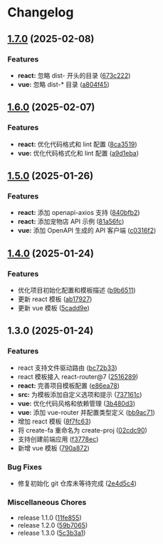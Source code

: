# Changelog

## [1.7.0](https://github.com/FrontEndDev-org/create-proj/compare/v1.6.0...v1.7.0) (2025-02-08)


### Features

* **react:** 忽略 dist- 开头的目录 ([673c222](https://github.com/FrontEndDev-org/create-proj/commit/673c2227a4c4beb0d0fa6e26e94008193b704082))
* **vue:** 忽略 dist-* 目录 ([a804f45](https://github.com/FrontEndDev-org/create-proj/commit/a804f450fecf785f6a7f20a7a7a49836e8199251))

## [1.6.0](https://github.com/FrontEndDev-org/create-proj/compare/v1.5.0...v1.6.0) (2025-02-07)


### Features

* **react:** 优化代码格式和 lint 配置 ([8ca3519](https://github.com/FrontEndDev-org/create-proj/commit/8ca351979cb10dd8cd5d85e8d270460cb0c52c2e))
* **vue:** 优化代码格式化和 lint 配置 ([a9d1eba](https://github.com/FrontEndDev-org/create-proj/commit/a9d1eba8f9416258a2795fc13084cd5e73bc90d3))

## [1.5.0](https://github.com/FrontEndDev-org/create-proj/compare/v1.4.0...v1.5.0) (2025-01-26)


### Features

* **react:** 添加 openapi-axios 支持 ([840bfb2](https://github.com/FrontEndDev-org/create-proj/commit/840bfb2181655603b8e6584cdd95b14b26ab35b6))
* **react:** 添加宠物店 API 示例 ([81a56fc](https://github.com/FrontEndDev-org/create-proj/commit/81a56fcdee27d19637f996806ceb2e8aa4012b9c))
* **vue:** 添加 OpenAPI 生成的 API 客户端 ([c0316f2](https://github.com/FrontEndDev-org/create-proj/commit/c0316f2eb095f6922395f32802da126e490fce45))

## [1.4.0](https://github.com/FrontEndDev-org/create-proj/compare/v1.3.0...v1.4.0) (2025-01-24)


### Features

* 优化项目初始化配置和模板描述 ([b9b6511](https://github.com/FrontEndDev-org/create-proj/commit/b9b65115786b04a2256f768830b8d0fecb5072c6))
* 更新 react 模板 ([ab17927](https://github.com/FrontEndDev-org/create-proj/commit/ab17927685cde8d6a6083c1c953f2b1d90e65c14))
* 更新 vue 模板 ([5cadd9e](https://github.com/FrontEndDev-org/create-proj/commit/5cadd9e706ef98ac3452d4294985146343293f82))

## 1.3.0 (2025-01-24)


### Features

* react 支持文件驱动路由 ([bc72b33](https://github.com/FrontEndDev-org/create-proj/commit/bc72b33ca099e3705e8a64af745afcc301c62f5f))
* react 模板接入 react-router@7 ([2516289](https://github.com/FrontEndDev-org/create-proj/commit/2516289d1ab0d55cda00873d5aede2048466339c))
* **react:** 完善项目模板配置 ([e86ea78](https://github.com/FrontEndDev-org/create-proj/commit/e86ea7889a0342017e7203fc61170e063822c012))
* **src:** 为模板添加自定义选项和提示 ([737161c](https://github.com/FrontEndDev-org/create-proj/commit/737161cdce574565f05b95626ab26999be7a55f4))
* **vue:** 优化代码风格和依赖管理 ([3b480d3](https://github.com/FrontEndDev-org/create-proj/commit/3b480d3eed2fc82011f53dd65f287abb6a5544cf))
* **vue:** 添加 vue-router 并配置类型定义 ([bb9ac71](https://github.com/FrontEndDev-org/create-proj/commit/bb9ac714a88748b42f5f29346135762354afe5ca))
* 增加 react 模板 ([8f7fc63](https://github.com/FrontEndDev-org/create-proj/commit/8f7fc63c7bba66164f5a838303045bf90d5bf69d))
* 将 create-fa 重命名为 create-proj ([02cdc90](https://github.com/FrontEndDev-org/create-proj/commit/02cdc908929c781cbbfa4065124f49e4d40fc1bc))
* 支持创建前端应用 ([f3778ec](https://github.com/FrontEndDev-org/create-proj/commit/f3778eca12a8586d4bbd72cb8bcf5b41f1e8f11e))
* 新增 vue 模板 ([790a872](https://github.com/FrontEndDev-org/create-proj/commit/790a872aed50177715f4dd396536b66f8ca13eba))


### Bug Fixes

* 修复初始化 git 仓库未等待完成 ([2e4d5c4](https://github.com/FrontEndDev-org/create-proj/commit/2e4d5c4133d4ba69981734458f49cc57fa2d37d0))


### Miscellaneous Chores

* release 1.1.0 ([11fe855](https://github.com/FrontEndDev-org/create-proj/commit/11fe8559b0c3dd777be648424bc393fd3599e8e0))
* release 1.2.0 ([59b7065](https://github.com/FrontEndDev-org/create-proj/commit/59b70653da45eba1a3e2c4043f824041fbd04bc1))
* release 1.3.0 ([5c3b3a1](https://github.com/FrontEndDev-org/create-proj/commit/5c3b3a159d1c1d8bf396c431dd20180288e6024c))
